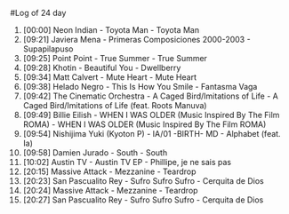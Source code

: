 #Log of 24 day

1. [00:00] Neon Indian - Toyota Man - Toyota Man
1. [09:21] Javiera Mena - Primeras Composiciones 2000-2003 - Supapilapuso
1. [09:25] Point Point - True Summer - True Summer
1. [09:28] Khotin - Beautiful You - Dwellberry
1. [09:34] Matt Calvert - Mute Heart - Mute Heart
1. [09:38] Helado Negro - This Is How You Smile - Fantasma Vaga
1. [09:42] The Cinematic Orchestra - A Caged Bird/Imitations of Life - A Caged Bird/Imitations of Life (feat. Roots Manuva)
1. [09:49] Billie Eilish - WHEN I WAS OLDER (Music Inspired By The Film ROMA) - WHEN I WAS OLDER (Music Inspired By The Film ROMA)
1. [09:54] Nishijima Yuki (Kyoton P) - IA/01 -BIRTH- MD - Alphabet (feat. Ia)
1. [09:58] Damien Jurado - South - South
1. [10:02] Austin TV - Austin TV EP - Phillipe, je ne sais pas
1. [20:15] Massive Attack - Mezzanine - Teardrop
1. [20:23] San Pascualito Rey - Sufro Sufro Sufro - Cerquita de Dios
1. [20:24] Massive Attack - Mezzanine - Teardrop
1. [20:27] San Pascualito Rey - Sufro Sufro Sufro - Cerquita de Dios
